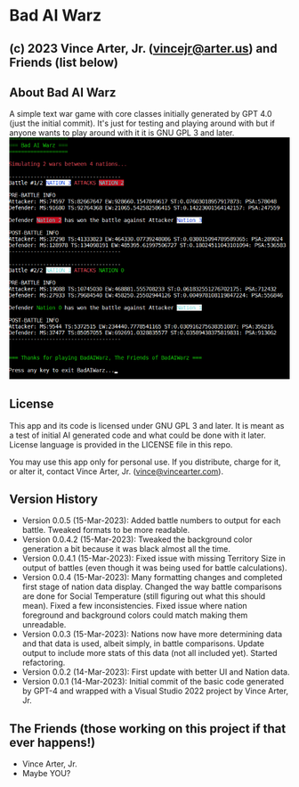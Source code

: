 # Bad AI Warz
## (c) 2023 Vince Arter, Jr. (vincejr@arter.us) and Friends (list below)

## About Bad AI Warz
A simple text war game with core classes initially generated by GPT 4.0 (just the initial commit). It's just for testing and playing around with but if anyone wants to play around with it it is GNU GPL 3 and later.
![Bad AI Warz screenshot](BadAIWarzShot.png "Bad AI Warz Screenshot")

## License
This app and its code is licensed under GNU GPL 3 and later. It is meant as a test of initial AI generated code and what could be done with it later. License language is provided in the LICENSE file in this repo. 

You may use this app only for personal use. If you distribute, charge for it, or alter it, contact Vince Arter, Jr. (vince@vincearter.com).

## Version History
* Version 0.0.5 (15-Mar-2023): Added battle numbers to output for each battle. Tweaked formats to be more readable.
* Version 0.0.4.2 (15-Mar-2023): Tweaked the background color generation a bit because it was black almost all the time.
* Version 0.0.4.1 (15-Mar-2023): Fixed issue with missing Territory Size in output of battles (even though it was being used for battle calculations).
* Version 0.0.4 (15-Mar-2023): Many formatting changes and completed first stage of nation data display. Changed the way battle comparisons are done for Social Temperature (still figuring out what this should mean). Fixed a few inconsistencies. Fixed issue where nation foreground and background colors could match making them unreadable.
* Version 0.0.3 (15-Mar-2023): Nations now have more determining data and that data is used, albeit simply, in battle comparisons. Update output to include more stats of this data (not all included yet). Started refactoring.
* Version 0.0.2 (14-Mar-2023): First update with better UI and Nation data.
* Version 0.0.1 (14-Mar-2023): Initial commit of the basic code generated by GPT-4 and wrapped with a Visual Studio 2022 project by Vince Arter, Jr.

## The Friends (those working on this project if that ever happens!)
* Vince Arter, Jr.
* Maybe YOU?
